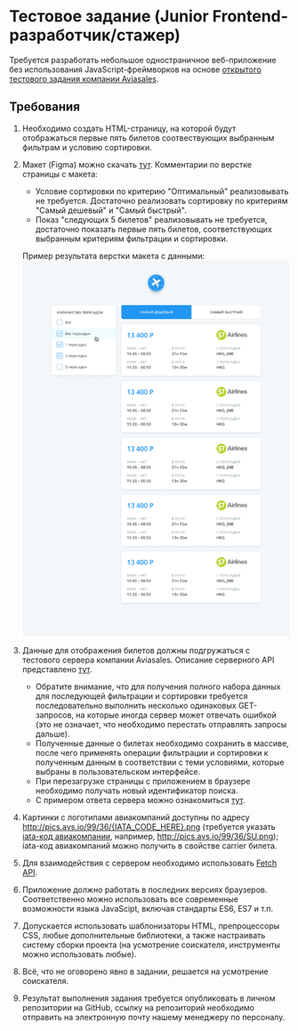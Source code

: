 # Тестовое задание (Junior Frontend-разработчик/стажер)

Требуется разработать небольшое одностраничное веб-приложение без использования JavaScript-фреймворков на основе [открытого тестового задания компании Aviasales](https://github.com/KosyanMedia/test-tasks/tree/master/aviasales_frontend).


## Требования

1. Необходимо создать HTML-страницу, на которой будут отображаться первые пять билетов соотвествующих выбранным фильтрам и условию сортировки.
2. Макет (Figma) можно скачать [тут](https://github.com/Flexberry/flexberry-foundation-internship-task/blob/main/Aviasales%20Test%20Task.fig?raw=true). Комментарии по верстке страницы с макета:
    
    * Условие сортировки по критерию "Оптимальный" реализовывать не требуется. Достаточно реализовать сортировку по критериям "Самый дешевый" и "Самый быстрый".
    * Показ "следующих 5 билетов" реализовывать не требуется, достаточно показать первые пять билетов, соответствующих выбранным критериям фильтрации и сортировки.

    Пример результата верстки макета с данными:
    ![](search_preview.png?raw=true)

3. Данные для отображения билетов должны подгружаться с тестового сервера компании Aviasales. Описание серверного API представлено [тут](https://github.com/Flexberry/flexberry-foundation-internship-task/blob/main/SERVER.md).

    * Обратите внимание, что для получения полного набора данных для последующей фильтрации и сортировки требуется последовательно выполнить несколько одинаковых GET-запросов, на которые иногда сервер может отвечать ошибкой (это не означает, что необходимо перестать отправлять запросы дальше).
    * Полученные данные о билетах необходимо сохранить в массиве, после чего применять операции фильтрации и сортировки к полученным данным в соответствии с теми условиями, которые выбраны в пользовательском интерфейсе.
    * При перезагрузке страницы с приложением в браузере необходимо получать новый идентификатор поиска.
    * С примером ответа сервера можно ознакомиться [тут](https://github.com/Flexberry/flexberry-foundation-internship-task/blob/main/response-example.json).
  
4. Картинки с логотипами авиакомпаний доступны по адресу http://pics.avs.io/99/36/{IATA_CODE_HERE}.png (требуется указать [iata-код авиакомпании](https://support.travelpayouts.com/hc/ru/articles/203956073-%D0%9B%D0%BE%D0%B3%D0%BE%D1%82%D0%B8%D0%BF%D1%8B-%D0%B0%D0%B2%D0%B8%D0%B0%D0%BA%D0%BE%D0%BC%D0%BF%D0%B0%D0%BD%D0%B8%D0%B9-%D0%B8-%D1%84%D0%BB%D0%B0%D0%B3%D0%B8-%D1%81%D1%82%D1%80%D0%B0%D0%BD), например, http://pics.avs.io/99/36/SU.png); iata-код авиакомпаний можно получить в свойстве carrier билета.
5. Для взаимодействия с сервером необходимо использовать [Fetch API](https://developer.mozilla.org/ru/docs/Web/API/Fetch_API/Using_Fetch).
6. Приложение должно работать в последних версиях браузеров. Соответственно можно использовать все современные возможности языка JavaScipt, включая стандарты ES6, ES7 и т.п.
7. Допускается использовать шаблонизаторы HTML, препроцессоры CSS, любые дополнительные библиотеки, а также настраивать систему сборки проекта (на усмотрение соискателя, инструменты можно использовать любые).
8. Всё, что не оговорено явно в задании, решается на усмотрение соискателя.
9. Результат выполнения задания требуется опубликовать в личном репозитории на GitHub, ссылку на репозиторий необходимо отправить на электронную почту нашему менеджеру по персоналу.